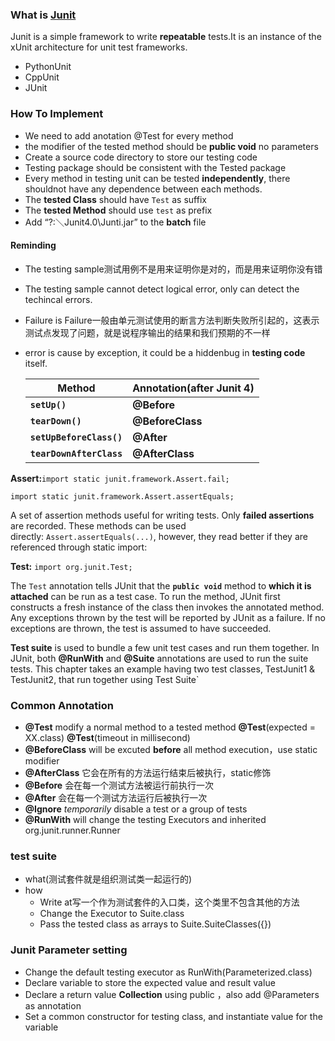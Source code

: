 ### What is [Junit]([http://download.sourceforge.net/junit/](http://download.sourceforge.net/junit/)?)

Junit is a simple framework to write **repeatable** tests.It is an instance of the xUnit architecture for unit test frameworks.


- PythonUnit
- CppUnit
- JUnit

### How To Implement

- We need to add anotation @Test for every method
- the modifier of the tested method  should be **public  void** no parameters
- Create a source code directory to store our testing code
- Testing package should be consistent with the Tested package
- Every method in testing unit can be tested **independently**, there shouldnot have any dependence between each methods.
- The **tested Class** should have `Test` as suffix
- The **tested Method** should use `test` as prefix
- Add “?:＼Junit4.0\Junti.jar” to the **batch** file

#### Reminding

- The testing sample测试用例不是用来证明你是对的，而是用来证明你没有错

- The testing sample cannot detect logical error, only can detect the techincal errors. 

- Failure is  Failure一般由单元测试使用的断言方法判断失败所引起的，这表示测试点发现了问题，就是说程序输出的结果和我们预期的不一样    

- error is cause by exception, it could be a hiddenbug in **testing code**  itself. 

  | Method                   | Annotation(after Junit 4) |
  | ------------------------ | ------------------------- |
  | **`setUp()`**            | **@Before**               |
  | **`tearDown()`**         | **@BeforeClass**          |
  | **`setUpBeforeClass()`** | **@After**                |
  | **`tearDownAfterClass`** | **@AfterClass**           |

**Assert:**`import static junit.framework.Assert.fail;`

`import static junit.framework.Assert.assertEquals;`

A set of assertion methods useful for writing tests. Only **failed assertions** are recorded. These methods can be used directly: `Assert.assertEquals(...)`, however, they read better if they are referenced through static import:



**Test:**  `import org.junit.Test;`

The `Test` annotation tells JUnit that the **`public void`** method to **which it is attached** can be run as a test case. To run the method, JUnit first constructs a fresh instance of the class then invokes the annotated method. Any exceptions thrown by the test will be reported by JUnit as a failure. If no exceptions are thrown, the test is assumed to have succeeded.



**Test suite** is used to bundle a few unit test cases and run them together. In JUnit, both **@RunWith** and **@Suite** annotations are used to run the suite tests. This chapter takes an example having two test classes, TestJunit1 & TestJunit2, that run together using Test Suite`



### Common Annotation

- **@Test** modify a normal method to a tested method
  **@Test**(expected = XX.class)
  **@Test**(timeout in millisecond)  
- **@BeforeClass** will be excuted **before** all method execution，use static modifier
- **@AfterClass** 它会在所有的方法运行结束后被执行，static修饰
- **@Before** 会在每一个测试方法被运行前执行一次
- **@After** 会在每一个测试方法运行后被执行一次
- **@Ignore** *temporarily* disable a test or a group of tests
- **@RunWith** will change the testing Executors and inherited org.junit.runner.Runner

### test suite

- what(测试套件就是组织测试类一起运行的)
- how
  - Write at写一个作为测试套件的入口类，这个类里不包含其他的方法
  - Change the Executor to Suite.class
  - Pass the tested class as arrays to Suite.SuiteClasses({})

### Junit Parameter setting

- Change the default testing executor as RunWith(Parameterized.class)
- Declare variable to store the expected value and result value
- Declare a return value **Collection** using public ，also add @Parameters as annotation
- Set a common constructor for testing class, and instantiate value for the variable






